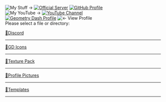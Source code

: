 ![My Stuff ->](https://cdn.discordapp.com/emojis/887622415784488971.png?size=128)
[![Official Server](https://cdn.discordapp.com/emojis/874089012489519114.png?size=80)](https://discord.gg/JGEjfm5Gn4)
[![GitHub Profile](https://cdn.discordapp.com/emojis/874089226197692436.png?size=80)](https://github.com/Reper2)  
![My YouTube ->](https://cdn.discordapp.com/emojis/887622823550529607.png?size=128)
[![YouTube Channel](https://cdn.discordapp.com/emojis/874090930855092265.png?size=80)](https://www.youtube.com/channel/UCofCDfLjs_TkiC-p0-k_9XA)  
[![Geometry Dash Profile](https://cdn.discordapp.com/emojis/651522650992148492.png?size=80)](https://gdbrowser.com/u/ReperGD2)
![<- View Profile](https://cdn.discordapp.com/emojis/887622199178063892.png?size=128)  
Please select a file or directory:

[📁Discord](https://reper2.github.io/Downloadable-Files/discord)

---

[📁GD Icons](https://reper2.github.io/Downloadable-Files/gd-icons)

---

[📁Texture Pack](https://reper2.github.io/Downloadable-Files/texture-pack)

---

[📁Profile Pictures](https://reper2.github.io/Downloadable-Files/pfp)

---

[📁Templates](https://reper2.github.io/Downloadable-Files/templates)

---
